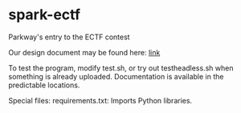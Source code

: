 # spark-ectf
Parkway's entry to the ECTF contest

Our design document may be found here: [link](https://docs.google.com/document/d/1EXYyXozcr_MIDkziOJ2ZuWqGDgMYc304k2OxB4mx_DE/edit?usp=sharing)

To test the program, modify test.sh, or try out testheadless.sh when something is already uploaded.
Documentation is available in the predictable locations.

Special files:
requirements.txt: Imports Python libraries.